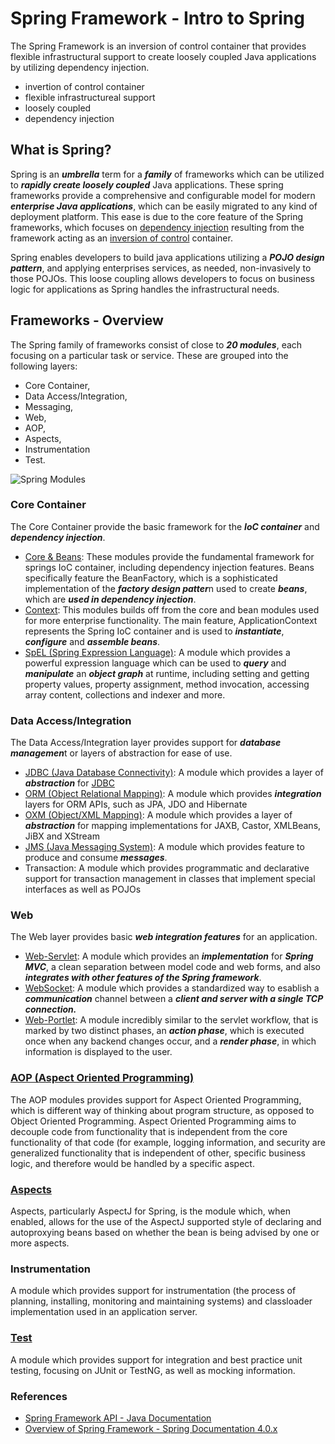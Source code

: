 # Spring Framework - Intro to Spring

The Spring Framework is an inversion of control container that provides flexible infrastructural support to create loosely coupled Java applications by utilizing dependency injection.
* invertion of control container
* flexible infrastructureal support
* loosely coupled
* dependency injection
  

## What is Spring?
Spring is an ***umbrella*** term for a ***family*** of frameworks which can be utilized to ***rapidly create loosely coupled*** Java applications. These spring frameworks provide a comprehensive and configurable model for modern ***enterprise Java applications***, which can be easily migrated to any kind of deployment platform. This ease is due to the core feature of the Spring frameworks, which focuses on [dependency injection](./ioc-dependency-injection) resulting from the framework acting as an [inversion of control](./ioc-dependency-injection) container.

Spring enables developers to build java applications utilizing a ***POJO design pattern***, and applying enterprises services, as needed, non-invasively to those POJOs. This loose coupling allows developers to focus on business logic for applications as Spring handles the infrastructural needs. 

## Frameworks - Overview
The Spring family of frameworks consist of close to ***20 modules***, each focusing on a particular task or service. These are grouped into the following layers: 
* Core Container, 
* Data Access/Integration, 
* Messaging, 
* Web, 
* AOP, 
* Aspects, 
* Instrumentation 
* Test.

![Spring Modules](./../images/spring-overview.png)

### Core Container
The Core Container provide the basic framework for the ***IoC container*** and ***dependency injection***.
* [Core & Beans](https://docs.spring.io/spring/docs/4.0.x/spring-framework-reference/html/beans.html#beans-introduction): These modules provide the fundamental framework for springs IoC container, including dependency injection features. Beans specifically feature the BeanFactory, which is a sophisticated implementation of the ***factory design patter***n used to create ***beans***, which are ***used in dependency injection***.
* [Context](https://docs.spring.io/spring/docs/4.0.x/spring-framework-reference/html/beans.html#context-introduction): This modules builds off from the core and bean modules used for more enterprise functionality. The main feature, ApplicationContext represents the Spring IoC container and is used to ***instantiate***, ***configure*** and ***assemble beans***.
* [SpEL (Spring Expression Language)](https://docs.spring.io/spring/docs/4.0.x/spring-framework-reference/html/expressions.html): A module which provides a powerful expression language which can be used to ***query*** and ***manipulate*** an ***object graph*** at runtime, including setting and getting property values, property assignment, method invocation, accessing array content, collections and indexer and more.

### Data Access/Integration
The Data Access/Integration layer provides support for ***database managemen***t or layers of abstraction for ease of use.
* [JDBC (Java Database Connectivity)](): A module which provides a layer of ***abstraction*** for [JDBC](https://docs.spring.io/spring/docs/4.0.x/spring-framework-reference/html/jdbc.html#jdbc-introduction)
* [ORM (Object Relational Mapping)](https://docs.spring.io/spring/docs/4.0.x/spring-framework-reference/html/orm.html): A module which provides ***integration*** layers for ORM APIs, such as JPA, JDO and Hibernate
* [OXM (Object/XML Mapping)](https://docs.spring.io/spring/docs/4.0.x/spring-framework-reference/html/oxm.html): A module which provides a layer of ***abstraction*** for mapping implementations for JAXB, Castor, XMLBeans, JiBX and XStream
* [JMS (Java Messaging System)](https://docs.spring.io/spring/docs/4.0.x/spring-framework-reference/html/jms.html): A module which provides feature to produce and consume ***messages***.
* Transaction: A module which provides programmatic and declarative support for transaction management in classes that implement special interfaces as well as POJOs

### Web
The Web layer provides basic ***web integration features*** for an application.
* [Web-Servlet](https://docs.spring.io/spring/docs/4.0.x/spring-framework-reference/html/mvc.html): A module which provides an ***implementation*** for ***Spring MVC***, a clean separation between model code and web forms, and also ***integrates with other features of the Spring framework***.
* [WebSocket](https://docs.spring.io/spring/docs/4.0.x/spring-framework-reference/html/websocket.html): A module which provides a standardized way to esablish a ***communication*** channel between a ***client and server with a single TCP connection.***
* [Web-Portlet](https://docs.spring.io/spring/docs/4.0.x/spring-framework-reference/html/portlet.html): A module incredibly similar to the servlet workflow, that is marked by two distinct phases, an ***action phase***, which is executed once when any backend changes occur, and a ***render phase***, in which information is displayed to the user.

### [AOP (Aspect Oriented Programming)](https://docs.spring.io/spring/docs/4.0.x/spring-framework-reference/html/aop.html)
The AOP modules provides support for Aspect Oriented Programming, which is different way of thinking about program structure, as opposed to Object Oriented Programming. Aspect Oriented Programming aims to decouple code from functionality that is independent from the core functionality of that code (for example, logging information, and security are generalized functionality that is independent of other, specific business logic, and therefore would be handled by a specific aspect.

### [Aspects](https://docs.spring.io/spring/docs/4.0.x/spring-framework-reference/html/aop.html#aop-ataspectj)
Aspects, particularly AspectJ for Spring, is the module which, when enabled, allows for the use of the AspectJ supported style of declaring and autoproxying beans based on whether the bean is being advised by one or more aspects.

### Instrumentation
A module which provides support for instrumentation (the process of planning, installing, monitoring and maintaining systems) and classloader implementation used in an application server.

### [Test](https://docs.spring.io/spring/docs/4.0.x/spring-framework-reference/html/testing.html)
A module which provides support for integration and best practice unit testing, focusing on JUnit or TestNG, as well as mocking information.

### References
* [Spring Framework API - Java Documentation](https://javadoc.io/doc/org.springframework/spring-core/latest/index.html)
* [Overview of Spring Framework - Spring Documentation 4.0.x](https://docs.spring.io/spring/docs/4.0.x/spring-framework-reference/html/overview.html)
